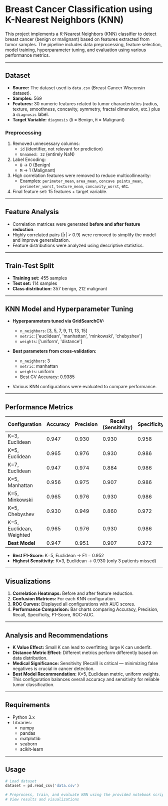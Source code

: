 # Breast Cancer Classification using K-Nearest Neighbors (KNN)

This project implements a K-Nearest Neighbors (KNN) classifier to detect breast cancer (benign or malignant) based on features extracted from tumor samples. The pipeline includes data preprocessing, feature selection, model training, hyperparameter tuning, and evaluation using various performance metrics.

---

## Dataset

- **Source:** The dataset used is `data.csv` (Breast Cancer Wisconsin dataset).
- **Samples:** 569
- **Features:** 30 numeric features related to tumor characteristics (radius, texture, smoothness, concavity, symmetry, fractal dimension, etc.) plus a `diagnosis` label.
- **Target Variable:** `diagnosis` (`B` = Benign, `M` = Malignant)

### Preprocessing

1. Removed unnecessary columns:
   - `id` (identifier, not relevant for prediction)
   - `Unnamed: 32` (entirely NaN)
2. Label Encoding:
   - `B` → 0 (Benign)
   - `M` → 1 (Malignant)
3. High correlation features were removed to reduce multicollinearity:
   - Examples: `perimeter_mean`, `area_mean`, `concave points_mean`, `perimeter_worst`, `texture_mean`, `concavity_worst`, etc.
4. Final feature set: 15 features + target variable.

---

## Feature Analysis

- Correlation matrices were generated **before and after feature reduction**.
- Highly correlated pairs (|r| > 0.9) were removed to simplify the model and improve generalization.
- Feature distributions were analyzed using descriptive statistics.

---

## Train-Test Split

- **Training set:** 455 samples
- **Test set:** 114 samples
- **Class distribution:** 357 benign, 212 malignant

---

## KNN Model and Hyperparameter Tuning

- **Hyperparameters tuned via GridSearchCV:**
  - `n_neighbors`: [3, 5, 7, 9, 11, 13, 15]
  - `metric`: ['euclidean', 'manhattan', 'minkowski', 'chebyshev']
  - `weights`: ['uniform', 'distance']

- **Best parameters from cross-validation:**
  - `n_neighbors`: 3
  - `metric`: manhattan
  - `weights`: uniform
  - Best CV Accuracy: 0.9385

- Various KNN configurations were evaluated to compare performance.

---

## Performance Metrics

| Configuration              | Accuracy | Precision | Recall (Sensitivity) | Specificity | F1-Score | ROC-AUC |
|----------------------------|----------|-----------|---------------------|------------|----------|---------|
| K=3, Euclidean             | 0.947    | 0.930     | 0.930               | 0.958      | 0.930    | 0.967   |
| K=5, Euclidean             | 0.965    | 0.976     | 0.930               | 0.986      | 0.952    | 0.969   |
| K=7, Euclidean             | 0.947    | 0.974     | 0.884               | 0.986      | 0.927    | 0.978   |
| K=5, Manhattan             | 0.956    | 0.975     | 0.907               | 0.986      | 0.940    | 0.979   |
| K=5, Minkowski             | 0.965    | 0.976     | 0.930               | 0.986      | 0.952    | 0.969   |
| K=5, Chebyshev             | 0.930    | 0.949     | 0.860               | 0.972      | 0.902    | 0.977   |
| K=5, Euclidean, Weighted   | 0.965    | 0.976     | 0.930               | 0.986      | 0.952    | 0.969   |
| **Best Model**             | 0.947    | 0.951     | 0.907               | 0.972      | 0.929    | 0.962   |

- **Best F1-Score:** K=5, Euclidean → F1 = 0.952  
- **Highest Sensitivity:** K=3, Euclidean → 0.930 (only 3 patients missed)

---

## Visualizations

1. **Correlation Heatmaps:** Before and after feature reduction.
2. **Confusion Matrices:** For each KNN configuration.
3. **ROC Curves:** Displayed all configurations with AUC scores.
4. **Performance Comparison:** Bar charts comparing Accuracy, Precision, Recall, Specificity, F1-Score, ROC-AUC.

---

## Analysis and Recommendations

- **K Value Effect:** Small K can lead to overfitting; large K can underfit.  
- **Distance Metric Effect:** Different metrics perform differently based on data distribution.  
- **Medical Significance:** Sensitivity (Recall) is critical — minimizing false negatives is crucial in cancer detection.  
- **Best Model Recommendation:** K=5, Euclidean metric, uniform weights. This configuration balances overall accuracy and sensitivity for reliable tumor classification.

---

## Requirements

- Python 3.x
- Libraries:
  - numpy
  - pandas
  - matplotlib
  - seaborn
  - scikit-learn

---

## Usage

```python
# Load dataset
dataset = pd.read_csv('data.csv')

# Preprocess, train, and evaluate KNN using the provided notebook script
# View results and visualizations
